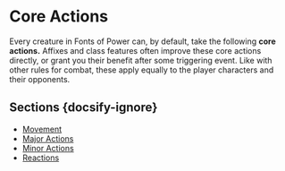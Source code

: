 # Core Actions
Every creature in Fonts of Power can, by default, take the following **core actions.** Affixes and class features often improve these core actions directly, or grant you their benefit after some triggering event. Like with other rules for combat, these apply equally to the player characters and their opponents.

## Sections {docsify-ignore}
* [Movement](rules/combat/core-actions/movement.md)
* [Major Actions](rules/combat/core-actions/major-actions.md)
* [Minor Actions](rules/combat/core-actions/minor-actions.md)
* [Reactions](rules/combat/core-actions/reactions.md)
